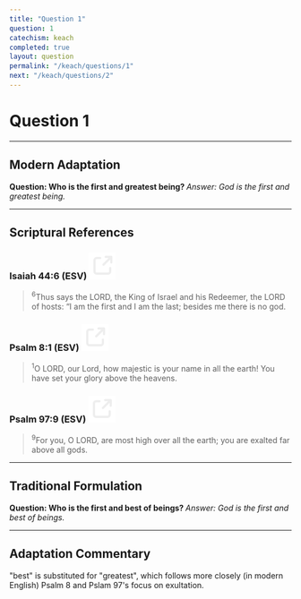 ```yaml
---
title: "Question 1"
question: 1
catechism: keach
completed: true
layout: question
permalink: "/keach/questions/1"
next: "/keach/questions/2"
---
```

# Question 1
---
## Modern Adaptation
<strong>
    Question: Who is the first and greatest being?
</strong>

<em>
    Answer: God is the first and greatest being.
</em>

---
## Scriptural References
### Isaiah 44:6 (ESV) <a href="https://biblegateway.com/passage/?search=Isaiah+44%3A6&version=ESV"><img src="/assets/svg/link.svg"/></a>
> <sup>6</sup>Thus says the LORD, the King of Israel and his Redeemer, the LORD of hosts: “I am the first and I am the last; besides me there is no god.

### Psalm 8:1 (ESV) <a href="https://biblegateway.com/passage/?search=Psalm+8%3A1&version=ESV"><img src="/assets/svg/link.svg"/></a>
> <sup>1</sup>O LORD, our Lord, how majestic is your name in all the earth! You have set your glory above the heavens.

### Psalm 97:9 (ESV) <a href="https://biblegateway.com/passage/?search=Psalm+97%3A9&version=ESV"><img src="/assets/svg/link.svg"/></a>
> <sup>9</sup>For you, O LORD, are most high over all the earth; you are exalted far above all gods.

---
## Traditional Formulation
<strong>
    Question: Who is the first and best of beings?
</strong>

<em>
    Answer: God is the first and best of beings.
</em>

---
## Adaptation Commentary
"best" is substituted for "greatest", which follows more closely (in modern English) Psalm 8 and Pslam 97's focus on exultation.

